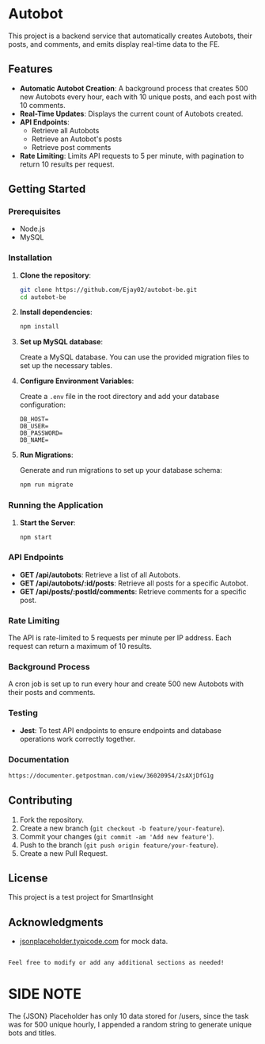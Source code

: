 # Autobot

This project is a backend service that automatically creates Autobots, their posts, and comments, and emits display real-time data to the FE.

## Features

- **Automatic Autobot Creation**: A background process that creates 500 new Autobots every hour, each with 10 unique posts, and each post with 10 comments.
- **Real-Time Updates**: Displays the current count of Autobots created.
- **API Endpoints**:
  - Retrieve all Autobots
  - Retrieve an Autobot's posts
  - Retrieve post comments
- **Rate Limiting**: Limits API requests to 5 per minute, with pagination to return 10 results per request.

## Getting Started

### Prerequisites

- Node.js
- MySQL

### Installation

1. **Clone the repository**:

   ```bash
   git clone https://github.com/Ejay02/autobot-be.git
   cd autobot-be
   ```

2. **Install dependencies**:

   ```bash
   npm install
   ```

3. **Set up MySQL database**:

   Create a MySQL database. You can use the provided migration files to set up the necessary tables.

4. **Configure Environment Variables**:

   Create a `.env` file in the root directory and add your database configuration:

   ```
   DB_HOST=
   DB_USER=
   DB_PASSWORD=
   DB_NAME=
   ```

5. **Run Migrations**:

   Generate and run migrations to set up your database schema:

   ```bash
   npm run migrate
   ```

### Running the Application

1. **Start the Server**:

   ```bash
   npm start
   ```
  

### API Endpoints

- **GET /api/autobots**: Retrieve a list of all Autobots.
- **GET /api/autobots/:id/posts**: Retrieve all posts for a specific Autobot.
- **GET /api/posts/:postId/comments**: Retrieve comments for a specific post.


### Rate Limiting

The API is rate-limited to 5 requests per minute per IP address. Each request can return a maximum of 10 results.

### Background Process

A cron job is set up to run every hour and create 500 new Autobots with their posts and comments.

### Testing

- **Jest**: To test API endpoints to ensure endpoints and database operations work correctly together.

### Documentation

```bash
https://documenter.getpostman.com/view/36020954/2sAXjDfG1g

```

## Contributing

1. Fork the repository.
2. Create a new branch (`git checkout -b feature/your-feature`).
3. Commit your changes (`git commit -am 'Add new feature'`).
4. Push to the branch (`git push origin feature/your-feature`).
5. Create a new Pull Request.

## License

This project is a test project for SmartInsight

## Acknowledgments

- [jsonplaceholder.typicode.com](https://jsonplaceholder.typicode.com) for mock data.

```

Feel free to modify or add any additional sections as needed!
```

# SIDE NOTE

The {JSON} Placeholder has only 10 data stored for /users, since the task was for 500 unique hourly, I appended a random string to generate unique bots and titles.
